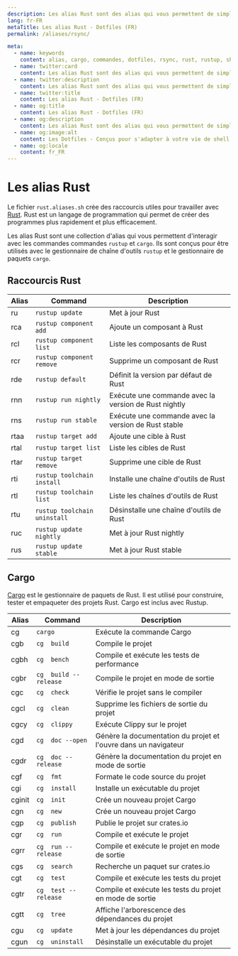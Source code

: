```yaml
---
description: Les alias Rust sont des alias qui vous permettent de simplifier l'utilisation de la commande Rust.Rust est un langage de programmation qui permet de créer des programmes plus rapidement et plus efficacement.
lang: fr-FR
metaTitle: Les alias Rust - Dotfiles (FR)
permalink: /aliases/rsync/

meta:
  - name: keywords
    content: alias, cargo, commandes, dotfiles, rsync, rust, rustup, shell, toolchain
  - name: twitter:card
    content: Les alias Rust sont des alias qui vous permettent de simplifier l'utilisation de la commande Rust.Rust est un langage de programmation qui permet de créer des programmes plus rapidement et plus efficacement.
  - name: twitter:description
    content: Les alias Rust sont des alias qui vous permettent de simplifier l'utilisation de la commande Rust.Rust est un langage de programmation qui permet de créer des programmes plus rapidement et plus efficacement.
  - name: twitter:title
    content: Les alias Rust - Dotfiles (FR)
  - name: og:title
    content: Les alias Rust - Dotfiles (FR)
  - name: og:description
    content: Les alias Rust sont des alias qui vous permettent de simplifier l'utilisation de la commande Rust.Rust est un langage de programmation qui permet de créer des programmes plus rapidement et plus efficacement.
  - name: og:image:alt
    content: Les Dotfiles - Conçus pour s'adapter à votre vie de shell
  - name: og:locale
    content: fr_FR
---
```


# Les alias Rust

Le fichier `rust.aliases.sh` crée des raccourcis utiles pour travailler avec
[Rust](https://www.rust-lang.org/). Rust est un langage de programmation qui
permet de créer des programmes plus rapidement et plus efficacement.

Les alias Rust sont une collection d'alias qui vous permettent d'interagir avec
les commandes commandes `rustup` et `cargo`. Ils sont conçus pour être utilisés
avec le gestionnaire de chaîne d'outils `rustup` et le gestionnaire de paquets
`cargo`.

## Raccourcis Rust

| Alias | Command | Description |
| ----- | ----- | ----- |
| ru | `rustup update` | Met à jour Rust |
| rca | `rustup component add` | Ajoute un composant à Rust |
| rcl | `rustup component list` | Liste les composants de Rust |
| rcr | `rustup component remove` | Supprime un composant de Rust |
| rde | `rustup default` | Définit la version par défaut de Rust |
| rnn | `rustup run nightly` | Exécute une commande avec la version de Rust nightly |
| rns | `rustup run stable` | Exécute une commande avec la version de Rust stable |
| rtaa | `rustup target add` | Ajoute une cible à Rust |
| rtal | `rustup target list` | Liste les cibles de Rust |
| rtar | `rustup target remove` | Supprime une cible de Rust |
| rti | `rustup toolchain install` | Installe une chaîne d'outils de Rust |
| rtl | `rustup toolchain list` | Liste les chaînes d'outils de Rust |
| rtu | `rustup toolchain uninstall` | Désinstalle une chaîne d'outils de Rust |
| ruc | `rustup update nightly` | Met à jour Rust nightly |
| rus | `rustup update stable` | Met à jour Rust stable |

## Cargo

[Cargo](https://doc.rust-lang.org/cargo/) est le gestionnaire de paquets de
Rust. Il est utilisé pour construire, tester et empaqueter des projets Rust.
Cargo est inclus avec Rustup.

| Alias | Command | Description |
| ----- | ----- | ----- |
| cg | `cargo` | Exécute la commande Cargo |
| cgb | `cg  build` | Compile le projet |
| cgbh | `cg  bench` | Compile et exécute les tests de performance |
| cgbr | `cg  build --release` | Compile le projet en mode de sortie |
| cgc | `cg  check` | Vérifie le projet sans le compiler |
| cgcl | `cg  clean` | Supprime les fichiers de sortie du projet |
| cgcy | `cg  clippy` | Exécute Clippy sur le projet |
| cgd | `cg  doc --open` | Génère la documentation du projet et l'ouvre dans un navigateur |
| cgdr | `cg  doc --release` | Génère la documentation du projet en mode de sortie |
| cgf | `cg  fmt` | Formate le code source du projet |
| cgi | `cg  install` | Installe un exécutable du projet |
| cginit | `cg  init` | Crée un nouveau projet Cargo |
| cgn | `cg  new` | Crée un nouveau projet Cargo |
| cgp | `cg  publish` | Publie le projet sur crates.io |
| cgr | `cg  run` | Compile et exécute le projet |
| cgrr | `cg  run --release` | Compile et exécute le projet en mode de sortie |
| cgs | `cg  search` | Recherche un paquet sur crates.io |
| cgt | `cg  test` | Compile et exécute les tests du projet |
| cgtr | `cg  test --release` | Compile et exécute les tests du projet en mode de sortie |
| cgtt | `cg  tree` | Affiche l'arborescence des dépendances du projet |
| cgu | `cg  update` | Met à jour les dépendances du projet |
| cgun | `cg  uninstall` | Désinstalle un exécutable du projet |
